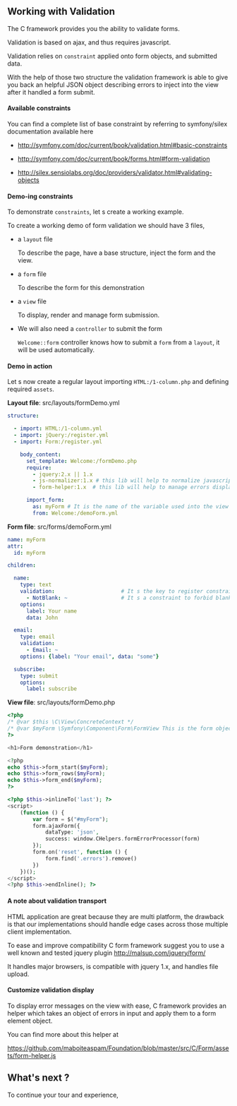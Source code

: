 ## Working with Validation

The C framework provides you the ability to validate forms.

Validation is based on ajax, and thus requires javascript.

Validation relies on `constraint` applied onto form objects, and submitted data.

With the help of those two structure the validation framework
is able to give you back an helpful JSON object
describing errors to inject into the view after it handled a form submit.

#### Available constraints

You can find a complete list of base constraint by referring to symfony/silex documentation available here

- http://symfony.com/doc/current/book/validation.html#basic-constraints

- http://symfony.com/doc/current/book/forms.html#form-validation

- http://silex.sensiolabs.org/doc/providers/validator.html#validating-objects

#### Demo-ing constraints

To demonstrate `constraints`, let s create a working example.

To create a working demo of form validation we should have 3 files,

- a `layout` file

    To describe the page, have a base structure, inject the form and the view.

- a `form` file

    To describe the form for this demonstration

- a `view` file

    To display, render and manage form submission.

- We will also need a `controller` to submit the form

    `Welcome::form` controller knows how to submit a `form` from a `layout`, it will be used automatically.


#### Demo in action

Let s now create a regular layout importing `HTML:/1-column.php` and defining required `assets`.

__Layout file__: src/layouts/formDemo.yml
```yml
structure:

  - import: HTML:/1-column.yml
  - import: jQuery:/register.yml
  - import: Form:/register.yml

    body_content:
      set_template: Welcome:/formDemo.php
      require:
        - jquery:2.x || 1.x
        - js-normalizer:1.x # this lib will help to normalize javascript capabilities
        - form-helper:1.x  # this lib will help to manage errors display and ajax validation.

      import_form:
        as: myForm # It is the name of the variable used into the view
        from: Welcome:/demoForm.yml
```


__Form file__: src/forms/demoForm.yml
```yml
name: myForm
attr:
  id: myForm

children:

  name:
    type: text
    validation:                     # It s the key to register constraints.
      - NotBlank: ~                 # It s a constraint to forbid blank values.
    options:
      label: Your name
      data: John

  email:
    type: email
    validation:
      - Email: ~
    options: {label: "Your email", data: "some"}

  subscribe:
    type: submit
    options:
      label: subscribe
```

__View file__: src/layouts/formDemo.php
```php
<?php
/* @var $this \C\View\ConcreteContext */
/* @var $myForm \Symfony\Component\Form\FormView This is the form object to render. */
?>

<h1>Form demonstration</h1>

<?php
echo $this->form_start($myForm);
echo $this->form_rows($myForm);
echo $this->form_end($myForm);
?>

<?php $this->inlineTo('last'); ?>
<script>
    (function () {
        var form = $("#myForm");
        form.ajaxForm({
            dataType: 'json',
            success: window.CHelpers.formErrorProcessor(form)
        });
        form.on('reset', function () {
            form.find('.errors').remove()
        })
    })();
</script>
<?php $this->endInline(); ?>
```

#### A note about validation transport

HTML application are great because they are multi platform,
the drawback is that our implementations should handle
edge cases across those multiple client implementation.

To ease and improve compatibility C form framework suggest you to use
a well known and tested jquery plugin http://malsup.com/jquery/form/

It handles major browsers, is compatible with jquery 1.x, and handles file upload.

#### Customize validation display

To display error messages on the view with ease,
C framework provides an helper which takes an object of errors
in input and apply them to a form element object.

You can find more about this helper at

https://github.com/maboiteaspam/Foundation/blob/master/src/C/Form/assets/form-helper.js




## What's next ?

To continue your tour and experience,
